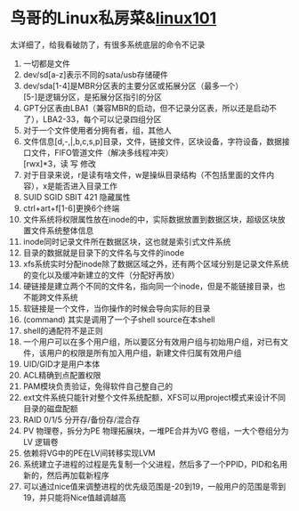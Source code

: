 # 鸟哥的Linux私房菜&[linux101](https://101.lug.ustc.edu.cn/)
 太详细了，给我看破防了，有很多系统底层的命令不记录

1. 一切都是文件
2. dev/sd[a-z]表示不同的sata/usb存储硬件
3. dev/sda[1-4]是MBR分区表的主要分区或拓展分区（最多一个）  
[5-]是逻辑分区，是拓展分区指引的分区
1. GPT分区表由LBA1（兼容MBR的启动，但不记录分区表，所以还是启动不了），LBA2-33，每个可以记录四组分区
2. 对于一个文件使用者分拥有者，组，其他人
3. 文件信息[d,-,|,b,c,s,p]目录，文件，链接文件，区块设备，字符设备，数据接口文件，FIFO管道文件（解决多线程冲突）  
[rwx]*3，读 写 修改
1. 对于目录来说，r是读有啥文件，w是操纵目录结构（不包括里面的文件内容），x是能否进入目录工作 
3. SUID SGID SBIT 421 隐藏属性
4. ctrl+art+f[1-6]更换6个终端
5. 文件系统将权限属性放在inode的中，实际数据放置到数据区块，超级区块放置文件系统整体信息
6. inode同时记录文件所在数据区块，这也就是索引式文件系统
7. 目录的数据就是目录下的文件名与文件的inode
8. xfs系统实时分配inode除了数据区域之外，还有两个区域分别是记录文件系统的变化以及缓冲新建立的文件（分配好再放）
9. 硬链接是建立两个不同的文件名，指向同一个inode，但是不能链接目录，也不能跨文件系统
10. 软链接是一个文件，当你操作的时候会导向实际的目录
11. (command) 其实是调用了一个子shell source在本shell
12. shell的通配符不是正则
13. 一个用户可以在多个用户组，所以要区分有效用户组与初始用户组，对已有文件，该用户的权限是所有加入用户组，新建文件归属有效用户组
14. UID/GID才是用户本体
15. ACL精确到点配置权限
16. PAM模块负责验证，免得软件自己整自己的
17. ext文件系统只能针对整个文件系统配额，XFS可以用project模式来设计不同目录的磁盘配额
18. RAID 0/1/5 分开存/备份存/混合存
19. PV 物理卷，拆分为PE 物理拓展块，一堆PE合并为VG 卷组，一大个卷组分为LV 逻辑卷
20. 依赖将VG中的PE在LV间转移实现LVM
21. 系统建立子进程的过程是先复制一个父进程，然后多了一个PPID，PID和名用新的，然后再加载新程序
22. 可以通过nice值来调整进程的优先级范围是-20到19，一般用户的范围是零到19，并只能将Nice值越调越高




